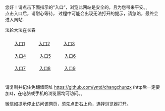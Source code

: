 您好！请点击下面指示的“入口”，浏览此网站是安全的，且为您带来平安。。 <br/>
点击入口后，请耐心等待， 过程中可能会出现无法打开的提示，请忽略，最终会进入网站. </br>

法轮大法在长春<br/>
<div style="padding:10px"><a style="margin:20px" target="_blank" href="https://d155onwozvu8n1.cloudfront.net/2Qpsp?ueaqhv" id="ccLink1" rel="nofollow">入口1</a> <a target="_blank" style="margin:20px" href="https://d34oa0xhmtkgrr.cloudfront.net/2Qpsp?wavlgpls" id="ccLink2" rel="nofollow">入口2</a> <a style="margin:20px" target="_blank" href="https://d2jtcrcyxpofld.cloudfront.net/2Qpsp?cdwkebzy" id="ccLink3" rel="nofollow">入口3</a></div>

<div style="padding:10px" ><a style="margin:20px" target="_blank" href="https://d155onwozvu8n1.cloudfront.net/2Qpsp?ueaqhv" id="ccLink4" rel="nofollow">入口4</a> <a style="margin:20px" href="https://d34oa0xhmtkgrr.cloudfront.net/2Qpsp?wavlgpls" target="_blank" id="ccLink5" rel="nofollow">入口5</a> <a style="margin:20px" href="https://d2jtcrcyxpofld.cloudfront.net/2Qpsp?cdwkebzy" target="_blank" id="ccLink6" rel="nofollow">入口6</a></div>

<div style="padding:10px"><a style="margin:20px" target="_blank" href="https://d155onwozvu8n1.cloudfront.net/2Qpsp?ueaqhv" id="ccLink7" rel="nofollow">入口7</a> <a style="margin:20px" href="https://d34oa0xhmtkgrr.cloudfront.net/2Qpsp?wavlgpls" target="_blank" id="ccLink8" rel="nofollow">入口8</a> <a style="margin:20px" target="_blank" href="https://d2jtcrcyxpofld.cloudfront.net/2Qpsp?cdwkebzy" id="ccLink9" rel="nofollow">入口9</a></div>

<br/>



请复制并记住免翻墙网址 https://github.com/yntd/changchunzx (http后一定要加s)，在电脑或手机的浏览器均可访问。。<br/>

微信如提示停止访问该网页，须先点击右上角，选择浏览器打开。
